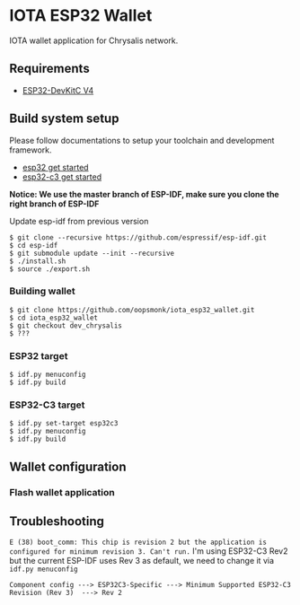 # IOTA ESP32 Wallet  

IOTA wallet application for Chrysalis network.

## Requirements  

* [ESP32-DevKitC V4](https://docs.espressif.com/projects/esp-idf/en/latest/hw-reference/get-started-devkitc.html#functional-description)


## Build system setup

Please follow documentations to setup your toolchain and development framework.

* [esp32 get started](https://docs.espressif.com/projects/esp-idf/en/latest/esp32/get-started/index.html)
* [esp32-c3 get started](https://docs.espressif.com/projects/esp-idf/en/latest/esp32c3/get-started/index.html)


**Notice: We use the master branch of ESP-IDF, make sure you clone the right branch of ESP-IDF**

Update esp-idf from previous version
```
$ git clone --recursive https://github.com/espressif/esp-idf.git
$ cd esp-idf
$ git submodule update --init --recursive
$ ./install.sh
$ source ./export.sh
```

### Building wallet

```
$ git clone https://github.com/oopsmonk/iota_esp32_wallet.git
$ cd iota_esp32_wallet
$ git checkout dev_chrysalis
$ ???
```
### ESP32 target

```
$ idf.py menuconfig
$ idf.py build
```

### ESP32-C3 target

```
$ idf.py set-target esp32c3
$ idf.py menuconfig
$ idf.py build
```

## Wallet configuration

### Flash wallet application

## Troubleshooting

`E (38) boot_comm: This chip is revision 2 but the application is configured for minimum revision 3. Can't run.`
I'm using ESP32-C3 Rev2 but the current ESP-IDF uses Rev 3 as default, we need to change it via `idf.py menuconfig`
```
Component config ---> ESP32C3-Specific ---> Minimum Supported ESP32-C3 Revision (Rev 3)  ---> Rev 2
```
